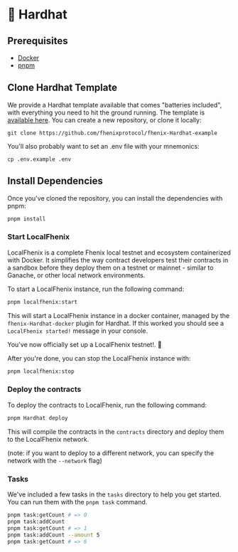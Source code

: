 # 👷 Hardhat

## Prerequisites

* [Docker](https://www.docker.com/)
* [pnpm](https://pnpm.io/installation)


## Clone Hardhat Template

We provide a Hardhat template available that comes "batteries included", with everything you need to hit the ground running. The template is [available here](https://github.com/fhenixprotocol/fhenix-Hardhat-example). You can create a new repository, or clone it locally:

```
git clone https://github.com/fhenixprotocol/fhenix-Hardhat-example
```

You'll also probably want to set an .env file with your mnemonics:

```
cp .env.example .env
```

## Install Dependencies

Once you've cloned the repository, you can install the dependencies with pnpm:

```sh
pnpm install
```

### Start LocalFhenix

LocalFhenix is a complete Fhenix local testnet and ecosystem containerized with Docker. It simplifies the way contract developers test their contracts in a sandbox before they deploy them on a testnet or mainnet - similar to Ganache, or other local network environments.

To start a LocalFhenix instance, run the following command:

```sh
pnpm localfhenix:start
```

This will start a LocalFhenix instance in a docker container, managed by the `fhenix-Hardhat-docker` plugin for Hardhat. 
If this worked you should see a `LocalFhenix started!` message in your console.

You've now officially set up a LocalFhenix testnet!. 🎉

After you're done, you can stop the LocalFhenix instance with:

```sh
pnpm localfhenix:stop
```

### Deploy the contracts

To deploy the contracts to LocalFhenix, run the following command:

```sh
pnpm Hardhat deploy
```

This will compile the contracts in the `contracts` directory and deploy them to the LocalFhenix network.

(note: if you want to deploy to a different network, you can specify the network with the `--network` flag)

### Tasks

We've included a few tasks in the `tasks` directory to help you get started. You can run them with the `pnpm task` command.

```sh
pnpm task:getCount # => 0
pnpm task:addCount
pnpm task:getCount # => 1
pnpm task:addCount --amount 5
pnpm task:getCount # => 6
```

